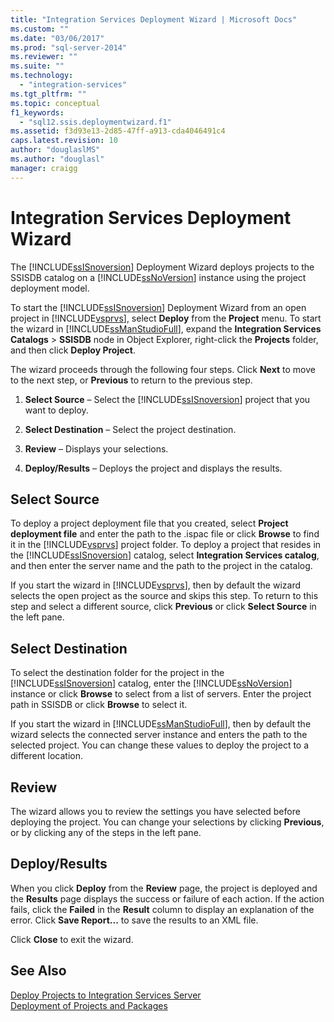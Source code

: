```yaml
---
title: "Integration Services Deployment Wizard | Microsoft Docs"
ms.custom: ""
ms.date: "03/06/2017"
ms.prod: "sql-server-2014"
ms.reviewer: ""
ms.suite: ""
ms.technology: 
  - "integration-services"
ms.tgt_pltfrm: ""
ms.topic: conceptual
f1_keywords: 
  - "sql12.ssis.deploymentwizard.f1"
ms.assetid: f3d93e13-2d85-47ff-a913-cda4046491c4
caps.latest.revision: 10
author: "douglaslMS"
ms.author: "douglasl"
manager: craigg
---
```

# Integration Services Deployment Wizard
  The [!INCLUDE[ssISnoversion](../includes/ssisnoversion-md.md)] Deployment Wizard deploys projects to the SSISDB catalog on a [!INCLUDE[ssNoVersion](../includes/ssnoversion-md.md)] instance using the project deployment model.  
  
 To start the [!INCLUDE[ssISnoversion](../includes/ssisnoversion-md.md)] Deployment Wizard from an open project in [!INCLUDE[vsprvs](../includes/vsprvs-md.md)], select **Deploy** from the **Project** menu. To start the wizard in [!INCLUDE[ssManStudioFull](../includes/ssmanstudiofull-md.md)], expand the **Integration Services Catalogs** > **SSISDB** node in Object Explorer, right-click the **Projects** folder, and then click **Deploy Project**.  
  
 The wizard proceeds through the following four steps. Click **Next** to move to the next step, or **Previous** to return to the previous step.  
  
1.  **Select Source** – Select the [!INCLUDE[ssISnoversion](../includes/ssisnoversion-md.md)] project that you want to deploy.  
  
2.  **Select Destination** – Select the project destination.  
  
3.  **Review** – Displays your selections.  
  
4.  **Deploy/Results** – Deploys the project and displays the results.  
  
## Select Source  
 To deploy a project deployment file that you created, select **Project deployment file** and enter the path to the .ispac file or click **Browse** to find it in the [!INCLUDE[vsprvs](../includes/vsprvs-md.md)] project folder. To deploy a project that resides in the [!INCLUDE[ssISnoversion](../includes/ssisnoversion-md.md)] catalog, select **Integration Services catalog**, and then enter the server name and the path to the project in the catalog.  
  
 If you start the wizard in [!INCLUDE[vsprvs](../includes/vsprvs-md.md)], then by default the wizard selects the open project as the source and skips this step. To return to this step and select a different source, click **Previous** or click **Select Source** in the left pane.  
  
## Select Destination  
 To select the destination folder for the project in the [!INCLUDE[ssISnoversion](../includes/ssisnoversion-md.md)] catalog, enter the [!INCLUDE[ssNoVersion](../includes/ssnoversion-md.md)] instance or click **Browse** to select from a list of servers. Enter the project path in SSISDB or click **Browse** to select it.  
  
 If you start the wizard in [!INCLUDE[ssManStudioFull](../includes/ssmanstudiofull-md.md)], then by default the wizard selects the connected server instance and enters the path to the selected project. You can change these values to deploy the project to a different location.  
  
## Review  
 The wizard allows you to review the settings you have selected before deploying the project. You can change your selections by clicking **Previous**, or by clicking any of the steps in the left pane.  
  
## Deploy/Results  
 When you click **Deploy** from the **Review** page, the project is deployed and the **Results** page displays the success or failure of each action. If the action fails, click the **Failed** in the **Result** column to display an explanation of the error. Click **Save Report...** to save the results to an XML file.  
  
 Click **Close** to exit the wizard.  
  
## See Also  
 [Deploy Projects to Integration Services Server](../../2014/integration-services/deploy-projects-to-integration-services-server.md)   
 [Deployment of Projects and Packages](packages/deploy-integration-services-ssis-projects-and-packages.md)  
  
  